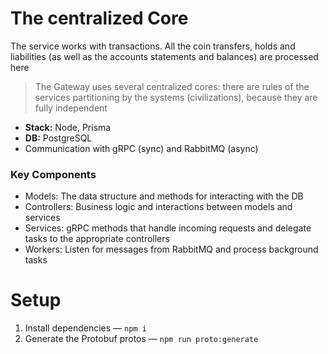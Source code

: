 # The centralized Core

The service works with transactions. All the coin transfers, holds and liabilities (as well as the accounts statements and balances) are processed here

> The Gateway uses several centralized cores: there are rules of the services partitioning by the systems (civilizations), because they are fully independent

-   **Stack:** Node, Prisma
-   **DB:** PostgreSQL
-   Communication with gRPC (sync) and RabbitMQ (async)

### Key Components

-   Models: The data structure and methods for interacting with the DB
-   Controllers: Business logic and interactions between models and services
-   Services: gRPC methods that handle incoming requests and delegate tasks to the appropriate controllers
-   Workers: Listen for messages from RabbitMQ and process background tasks

# Setup

1. Install dependencies — `npm i`
2. Generate the Protobuf protos — `npm run proto:generate`
